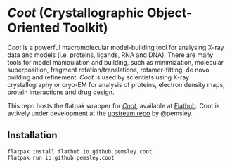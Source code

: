 # _Coot_ (Crystallographic Object-Oriented Toolkit)
_Coot_ is a powerful macromolecular model-building tool for analysing X-ray data and models (i.e. proteins, ligands, RNA and DNA). 
There are many tools for model manipulation and building, such as minimization, molecular superposition, fragment rotation/translations, rotamer-fitting, de novo building and refinement.
_Coot_ is used by scientists using X-ray crystallography or cryo-EM for analysis of proteins, electron density maps, protein interactions and drug design.

This repo hosts the flatpak wrapper for [_Coot_](https://www2.mrc-lmb.cam.ac.uk/personal/pemsley/coot/), available at [Flathub](https://flathub.org/ja/apps/io.github.pemsley.coot).
Coot is avtively under development at the [upstream repo](https://github.com/pemsley/coot) by @pemsley.

## Installation

```shell
flatpak install flathub io.github.pemsley.coot
flatpak run io.github.pemsley.coot
```
